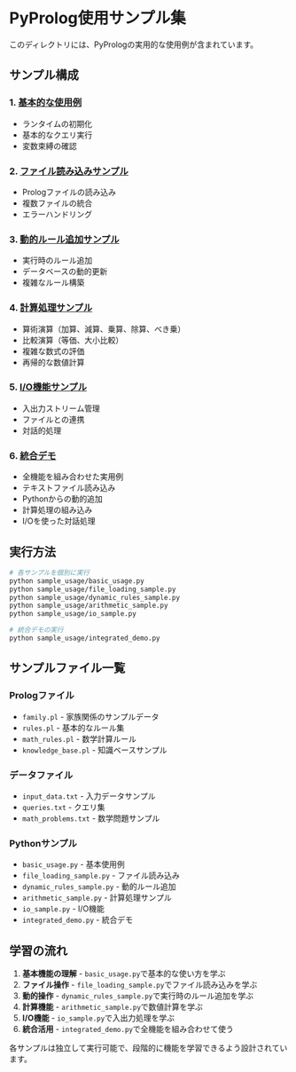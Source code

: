 # PyProlog使用サンプル集

このディレクトリには、PyPrologの実用的な使用例が含まれています。

## サンプル構成

### 1. [基本的な使用例](basic_usage.py)
- ランタイムの初期化
- 基本的なクエリ実行
- 変数束縛の確認

### 2. [ファイル読み込みサンプル](file_loading_sample.py)
- Prologファイルの読み込み
- 複数ファイルの統合
- エラーハンドリング

### 3. [動的ルール追加サンプル](dynamic_rules_sample.py)
- 実行時のルール追加
- データベースの動的更新
- 複雑なルール構築

### 4. [計算処理サンプル](arithmetic_sample.py)
- 算術演算（加算、減算、乗算、除算、べき乗）
- 比較演算（等価、大小比較）
- 複雑な数式の評価
- 再帰的な数値計算

### 5. [I/O機能サンプル](io_sample.py)
- 入出力ストリーム管理
- ファイルとの連携
- 対話的処理

### 6. [統合デモ](integrated_demo.py)
- 全機能を組み合わせた実用例
- テキストファイル読み込み
- Pythonからの動的追加
- 計算処理の組み込み
- I/Oを使った対話処理

## 実行方法

```bash
# 各サンプルを個別に実行
python sample_usage/basic_usage.py
python sample_usage/file_loading_sample.py
python sample_usage/dynamic_rules_sample.py
python sample_usage/arithmetic_sample.py
python sample_usage/io_sample.py

# 統合デモの実行
python sample_usage/integrated_demo.py
```

## サンプルファイル一覧

### Prologファイル
- `family.pl` - 家族関係のサンプルデータ
- `rules.pl` - 基本的なルール集
- `math_rules.pl` - 数学計算ルール
- `knowledge_base.pl` - 知識ベースサンプル

### データファイル
- `input_data.txt` - 入力データサンプル
- `queries.txt` - クエリ集
- `math_problems.txt` - 数学問題サンプル

### Pythonサンプル
- `basic_usage.py` - 基本使用例
- `file_loading_sample.py` - ファイル読み込み
- `dynamic_rules_sample.py` - 動的ルール追加
- `arithmetic_sample.py` - 計算処理サンプル
- `io_sample.py` - I/O機能
- `integrated_demo.py` - 統合デモ

## 学習の流れ

1. **基本機能の理解** - `basic_usage.py`で基本的な使い方を学ぶ
2. **ファイル操作** - `file_loading_sample.py`でファイル読み込みを学ぶ
3. **動的操作** - `dynamic_rules_sample.py`で実行時のルール追加を学ぶ
4. **計算機能** - `arithmetic_sample.py`で数値計算を学ぶ
5. **I/O機能** - `io_sample.py`で入出力処理を学ぶ
6. **統合活用** - `integrated_demo.py`で全機能を組み合わせて使う

各サンプルは独立して実行可能で、段階的に機能を学習できるよう設計されています。